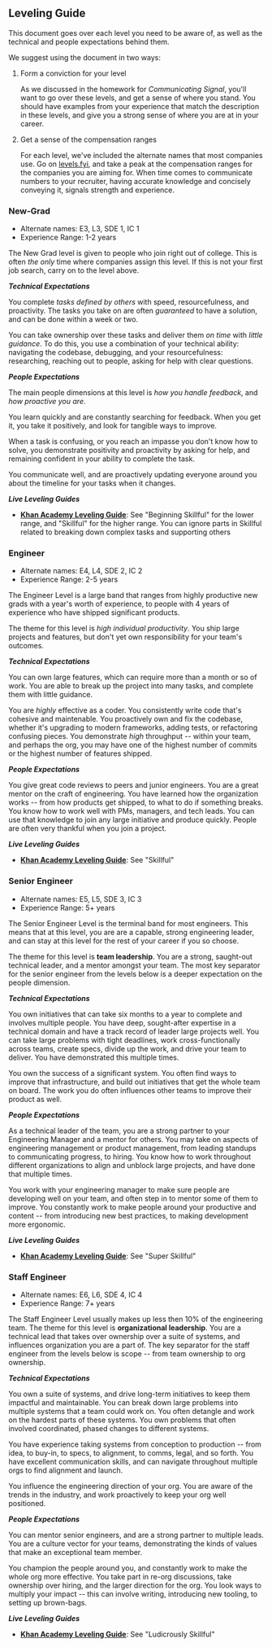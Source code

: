 ## Leveling Guide
This document goes over each level you need to be aware of, as well as the technical and people expectations behind them. 

We suggest using the document in two ways: 

1. Form a conviction for your level
    
    As we discussed in the homework for *Communicating Signal*, you'll want to go over these levels, and get a sense of where you stand. You should have examples from your experience that match the description in these levels, and give you a strong sense of where you are at in your career.

2. Get a sense of the compensation ranges

    For each level, we've included the alternate names that most companies use. Go on [levels.fyi](https://levels.fyi), and take a peak at the compensation ranges for the companies you are aiming for. When time comes to communicate numbers to your recruiter, having accurate knowledge and concisely conveying it, signals strength and experience.


### New-Grad 

- Alternate names: E3, L3, SDE 1, IC 1
- Experience Range: 1-2 years

The New Grad level is given to people who join right out of college. This is often *the only* time where companies assign this level. If this is not your first job search, carry on to the level above.

***Technical Expectations***

You complete *tasks defined by others* with speed, resourcefulness, and proactivity. The tasks you take on are often *guaranteed* to have a solution, and can be done within a week or two. 

You can take ownership over these tasks and deliver them *on time* with *little guidance*. To do this, you use a combination of your technical ability: navigating the codebase, debugging, and your resourcefulness: researching, reaching out to people, asking for help with clear questions. 

***People Expectations***

The main people dimensions at this level is *how you handle feedback*, and *how proactive you are*. 

You learn quickly and are constantly searching for feedback. When you get it, you take it positively, and look for tangible ways to improve.

When a task is confusing, or you reach an impasse you don't know how to solve, you demonstrate positivity and proactivity by asking for help, and remaining confident in your ability to complete the task. 

You communicate well, and are proactively updating everyone around you about the timeline for your tasks when it changes. 

***Live Leveling Guides***

- **[Khan Academy Leveling Guide][khan-level]**: See "Beginning Skillful" for the lower range, and "Skillful" for the higher range. You can ignore parts in Skillful related to breaking down complex tasks and supporting others

### Engineer

- Alternate names: E4, L4, SDE 2, IC 2
- Experience Range: 2-5 years

The Engineer Level is a large band that ranges from highly productive new grads with a year's worth of experience, to people with 4 years of experience who have shipped significant products.

The theme for this level is *high individual productivity*. You ship large projects and features, but don't yet own responsibility for your team's outcomes.

***Technical Expectations***

You can own large features, which can require more than a month or so of work. You are able to break up the project into many tasks, and complete them with little guidance. 

You are *highly* effective as a coder. You consistently write code that's cohesive and maintenable. You proactively own and fix the codebase, whether it's upgrading to modern frameworks, adding tests, or refactoring confusing pieces. You demonstrate *high* throughput -- within your team, and perhaps the org, you may have one of the highest number of commits or the highest number of features shipped.

***People Expectations***

You give great code reviews to peers and junior engineers. You are a great mentor on the craft of engineering. You have learned how the organization works -- from how products get shipped, to what to do if something breaks. You know how to work well with PMs, managers, and tech leads. You can use that knowledge to join any large initiative and produce quickly. People are often very thankful when you join a project.

***Live Leveling Guides***

- **[Khan Academy Leveling Guide][khan-level]**: See "Skillful"

### Senior Engineer

- Alternate names: E5, L5, SDE 3, IC 3
- Experience Range: 5+ years

The Senior Engineer Level is the terminal band for most engineers. This means that at this level, you are are a capable, strong engineering leader, and can stay at this level for the rest of your career if you so choose.

The theme for this level is **team leadership**. You are a strong, saught-out technical leader, and a mentor amongst your team. The most key separator for the senior engineer from the levels below is a deeper expectation on the people dimension.

***Technical Expectations***

You own initiatives that can take six months to a year to complete and involves multiple people. You have deep, sought-after expertise in a technical domain and have a track record of leader large projects well. You can take large problems with tight deadlines, work cross-functionally across teams, create specs, divide up the work, and drive your team to deliver. You have demonstrated this multiple times.

You own the success of a significant system. You often find ways to improve that infrastructure, and build out initiatives that get the whole team on board. The work you do often influences other teams to improve their product as well.

***People Expectations***

As a technical leader of the team, you are a strong partner to your Engineering Manager and a mentor for others. You may take on aspects of engineering management or product management, from leading standups to communicating progress, to hiring. You know how to work throughout different organizations to align and unblock large projects, and have done that multiple times. 

You work with your engineering manager to make sure people are developing well on your team, and often step in to mentor some of them to improve. You constantly work to make people around your productive and content -- from introducing new best practices, to making development more ergonomic.

***Live Leveling Guides***

- **[Khan Academy Leveling Guide][khan-level]**: See "Super Skillful"
  
### Staff Engineer

- Alternate names: E6, L6, SDE 4, IC 4
- Experience Range: 7+ years

The Staff Engineer Level usually makes up less then 10% of the engineering team. The theme for this level is **organizational leadership**. You are a technical lead that takes over ownership over a suite of systems, and influences organization you are a part of. The key separator for the staff engineer from the levels below is scope -- from team ownership to org ownership.

***Technical Expectations***

You own a suite of systems, and drive long-term initiatives to keep them impactful and maintainable. You can break down large problems into multiple systems that a team could work on. You often detangle and work on the hardest parts of these systems. You own problems that often involved coordinated, phased changes to different systems.

You have experience taking systems from conception to production -- from idea, to buy-in, to specs, to alignment, to comms, legal, and so forth. You have excellent communication skills, and can navigate throughout multiple orgs to find alignment and launch.  

You influence the engineering direction of your org. You are aware of the trends in the industry, and work proactively to keep your org well positioned.

***People Expectations***

You can mentor senior engineers, and are a strong partner to multiple leads. You are a culture vector for your teams, demonstrating the kinds of values that make an exceptional team member. 

You champion the people around you, and constantly work to make the whole org more effective. You take part in re-org discussions, take ownership over hiring, and the larger direction for the org. You look ways to multiply your impact -- this can involve writing, introducing new tooling, to setting up brown-bags.

***Live Leveling Guides***

- **[Khan Academy Leveling Guide][khan-level]**: See "Ludicrously Skillful"


[khan-level]: https://docs.google.com/document/d/1qr0d05X5-AsyDYqKRCfgGGcWSshTMd_vfTggfhDpbls/

